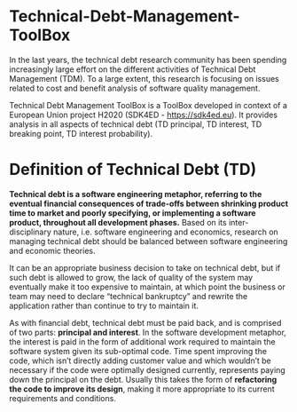 # Technical-Debt-Management-ToolBox
In the last years, the technical debt research community has been spending increasingly large effort on the different activities of Technical Debt Management (TDM). To a large extent, this research is focusing on issues related to cost and benefit analysis of software quality management.  

Technical Debt Management ToolBox is a ToolBox developed in context of a European Union project H2020 (SDK4ED - https://sdk4ed.eu). It provides analysis in all aspects of technical debt (TD principal, TD interest, TD breaking point, TD interest probability).

# Definition of Technical Debt (TD)
**Technical debt is a software engineering metaphor, referring to the eventual financial consequences of trade-offs between shrinking product time to market and poorly specifying, or implementing a software product, throughout all development phases.** 
Based on its inter-disciplinary nature, i.e. software engineering and economics, research on managing technical debt should be balanced between software engineering and economic theories. 

It can be an appropriate business decision to take on technical debt, but if such debt is allowed to grow, the lack of quality of the system may eventually make it too expensive to maintain, at which point the business or team may need to declare “technical bankruptcy” and rewrite the application rather than continue to try to maintain it.

As with financial debt, technical debt must be paid back, and is comprised of two parts: **principal and interest**. In the software development metaphor, the interest is paid in the form of additional work required to maintain the software system given its sub-optimal code. Time spent improving the code, which isn’t directly adding customer value and which wouldn’t be necessary if the code were optimally designed currently, represents paying down the principal on the debt. Usually this takes the form of **refactoring the code to improve its design**, making it more appropriate to its current requirements and conditions.









